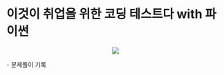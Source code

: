 # 이것이 취업을 위한 코딩 테스트다 with 파이썬
<p align="center">
  <img src="https://github.com/zangzoo/For-Coding-Test/assets/113881972/2e7ded61-ea58-4510-bd1a-f6c22769031c">
</p>
- 문제풀이 기록
